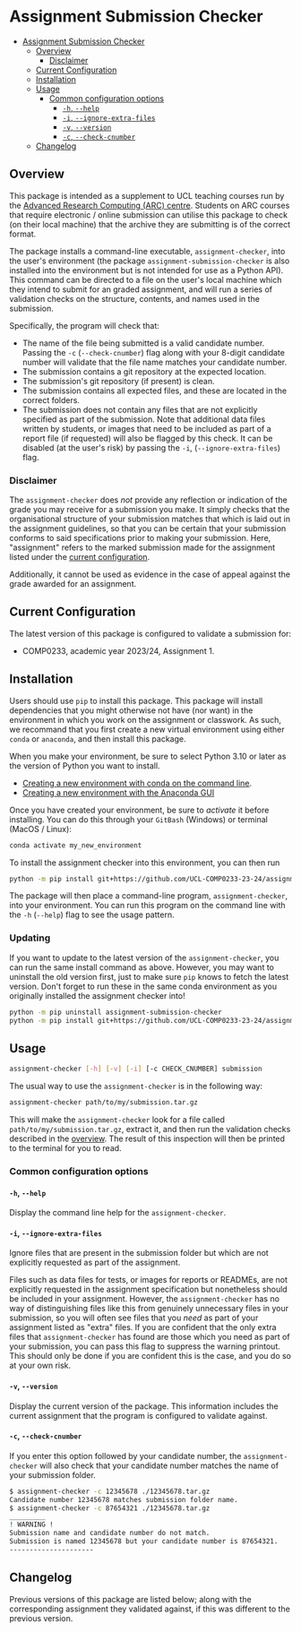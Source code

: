 # Assignment Submission Checker

- [Assignment Submission Checker](#assignment-submission-checker)
  - [Overview](#overview)
    - [Disclaimer](#disclaimer)
  - [Current Configuration](#current-configuration)
  - [Installation](#installation)
  - [Usage](#usage)
    - [Common configuration options](#common-configuration-options)
      - [`-h`, `--help`](#-h---help)
      - [`-i`, `--ignore-extra-files`](#-i---ignore-extra-files)
      - [`-v`, `--version`](#-v---version)
      - [`-c`, `--check-cnumber`](#-c---check-cnumber)
  - [Changelog](#changelog)

## Overview

This package is intended as a supplement to UCL teaching courses run by the [Advanced Research Computing (ARC) centre](https://www.ucl.ac.uk/advanced-research-computing/advanced-research-computing-centre).
Students on ARC courses that require electronic / online submission can utilise this package to check (on their local machine) that the archive they are submitting is of the correct format.

The package installs a command-line executable, `assignment-checker`, into the user's environment (the package `assignment-submission-checker` is also installed into the environment but is not intended for use as a Python API).
This command can be directed to a file on the user's local machine which they intend to submit for an graded assignment, and will run a series of validation checks on the structure, contents, and names used in the submission.

Specifically, the program will check that:

- The name of the file being submitted is a valid candidate number. Passing the `-c` (`--check-cnumber`) flag along with your 8-digit candidate number will validate that the file name matches your candidate number.
- The submission contains a git repository at the expected location.
- The submission's git repository (if present) is clean.
- The submission contains all expected files, and these are located in the correct folders.
- The submission does not contain any files that are not explicitly specified as part of the submission. Note that additional data files written by students, or images that need to be included as part of a report file (if requested) will also be flagged by this check. It can be disabled (at the user's risk) by passing the `-i`, (`--ignore-extra-files`) flag.

### Disclaimer

The `assignment-checker` does *not* provide any reflection or indication of the grade you may receive for a submission you make.
It simply checks that the organisational structure of your submission matches that which is laid out in the assignment guidelines, so that you can be certain that your submission conforms to said specifications prior to making your submission.
Here, "assignment" refers to the marked submission made for the assignment listed under the [current configuration](#current-configuration).

Additionally, it cannot be used as evidence in the case of appeal against the grade awarded for an assignment.

## Current Configuration

The latest version of this package is configured to validate a submission for:

- COMP0233, academic year 2023/24, Assignment 1.

## Installation

Users should use `pip` to install this package.
This package will install dependencies that you might otherwise not have (nor want) in the environment in which you work on the assignment or classwork.
As such, we recommand that you first create a new virtual environment using either `conda` or `anaconda`, and then install this package.

When you make your environment, be sure to select Python 3.10 or later as the version of Python you want to install.

- [Creating a new environment with conda on the command line](https://conda.io/projects/conda/en/latest/user-guide/tasks/manage-environments.html#creating-an-environment-with-commands).
- [Creating a new environment with the Anaconda GUI](https://docs.anaconda.com/free/navigator/tutorials/manage-environments/#creating-a-new-environment)

Once you have created your environment, be sure to *activate* it before installing.
You can do this through your `GitBash` (Windows) or terminal (MacOS / Linux):

```bash
conda activate my_new_environment
```

To install the assignment checker into this environment, you can then run

```bash
python -m pip install git+https://github.com/UCL-COMP0233-23-24/assignment-submission-checker
```

The package will then place a command-line program, `assignment-checker`, into your environment.
You can run this program on the command line with the `-h` (`--help`) flag to see the usage pattern.

### Updating

If you want to update to the latest version of the `assignment-checker`, you can run the same install command as above.
However, you may want to uninstall the old version first, just to make sure `pip` knows to fetch the latest version.
Don't forget to run these in the same conda environment as you originally installed the assignment checker into!

```bash
python -m pip uninstall assignment-submission-checker                                           # Uninstall the old version, if you have it installed
python -m pip install git+https://github.com/UCL-COMP0233-23-24/assignment-submission-checker   # Fetch the latest version from GitHub
```

## Usage

```bash
assignment-checker [-h] [-v] [-i] [-c CHECK_CNUMBER] submission
```

The usual way to use the `assignment-checker` is in the following way:

```bash
assignment-checker path/to/my/submission.tar.gz
```

This will make the `assignment-checker` look for a file called `path/to/my/submission.tar.gz`, extract it, and then run the validation checks described in the [overview](#overview).
The result of this inspection will then be printed to the terminal for you to read.

### Common configuration options

#### `-h`, `--help`

Display the command line help for the `assignment-checker`.

#### `-i`, `--ignore-extra-files`

Ignore files that are present in the submission folder but which are not explicitly requested as part of the assignment.

Files such as data files for tests, or images for reports or READMEs, are not explicitly requested in the assignment specification but nonetheless should be included in your assignment.
However, the `assignment-checker` has no way of distinguishing files like this from genuinely unnecessary files in your submission, so you will often see files that you *need* as part of your assignment listed as "extra" files.
If you are confident that the only extra files that `assignment-checker` has found are those which you need as part of your submission, you can pass this flag to suppress the warning printout.
This should only be done if you are confident this is the case, and you do so at your own risk.

#### `-v`, `--version`

Display the current version of the package.
This information includes the current assignment that the program is configured to validate against.

#### `-c`, `--check-cnumber`

If you enter this option followed by your candidate number, the `assignment-checker` will also check that your candidate number matches the name of your submission folder.

```bash
$ assignment-checker -c 12345678 ./12345678.tar.gz
Candidate number 12345678 matches submission folder name.
$ assignment-checker -c 87654321 ./12345678.tar.gz
_________
! WARNING !
Submission name and candidate number do not match.
Submission is named 12345678 but your candidate number is 87654321.
---------------------
```

## Changelog

Previous versions of this package are listed below; along with the corresponding assignment they validated against, if this was different to the previous version.
